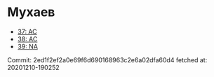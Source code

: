 # Мухаев
- [37: AC](37.md)
- [38: AC](38.md)
- [39: NA](39.md)

Commit: 2ed1f2ef2a0e69f6d690168963c2e6a02dfa60d4
 fetched at: 20201210-190252
